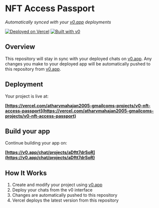 # NFT Access Passport

*Automatically synced with your [v0.app](https://v0.app) deployments*

[![Deployed on Vercel](https://img.shields.io/badge/Deployed%20on-Vercel-black?style=for-the-badge&logo=vercel)](https://vercel.com/atharvmahajan2005-gmailcoms-projects/v0-nft-access-passport)
[![Built with v0](https://img.shields.io/badge/Built%20with-v0.app-black?style=for-the-badge)](https://v0.app/chat/projects/aDftt7drSoR)

## Overview

This repository will stay in sync with your deployed chats on [v0.app](https://v0.app).
Any changes you make to your deployed app will be automatically pushed to this repository from [v0.app](https://v0.app).

## Deployment

Your project is live at:

**[https://vercel.com/atharvmahajan2005-gmailcoms-projects/v0-nft-access-passport](https://vercel.com/atharvmahajan2005-gmailcoms-projects/v0-nft-access-passport)**

## Build your app

Continue building your app on:

**[https://v0.app/chat/projects/aDftt7drSoR](https://v0.app/chat/projects/aDftt7drSoR)**

## How It Works

1. Create and modify your project using [v0.app](https://v0.app)
2. Deploy your chats from the v0 interface
3. Changes are automatically pushed to this repository
4. Vercel deploys the latest version from this repository

